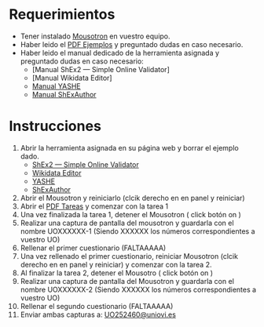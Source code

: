 # Requerimientos
- Tener instalado [Mousotron](https://www.blacksunsoftware.com/downloads.html) en vuestro equipo.
- Haber leido el [PDF Ejemplos](https://github.com/mistermboy/shex-edit-tools-experiment/blob/main/Ejemplos.pdf) y preguntado dudas en caso necesario.
- Haber leido el manual dedicado de la herramienta asignada y preguntado dudas en caso necesario:
    - [Manual ShEx2 — Simple Online Validator]
    - [Manual Wikidata Editor]
    - [Manual YASHE](https://github.com/mistermboy/shex-edit-tools-experiment/blob/main/manuales/Manual%20YASHE.pdf)
    - [Manual ShExAuthor](https://github.com/mistermboy/shex-edit-tools-experiment/blob/main/manuales/Manual%20ShExAuthor.pdf)
# Instrucciones
1. Abrir la herramienta asignada en su página web y borrar el ejemplo dado.
    - [ShEx2 — Simple Online Validator](http://shex.io/webapps/shex.js/doc/shex-simple.html)
    - [Wikidata Editor](https://www.wikidata.org/wiki/Special:NewEntitySchema)
    - [YASHE](https://www.weso.es/YASHE/)
    - [ShExAuthor](https://www.weso.es/shex-author/)
2. Abrir el Mousotron y reiniciarlo (clcik derecho en en panel y reiniciar)
3. Abrir el [PDF Tareas](https://github.com/mistermboy/shex-edit-tools-experiment/blob/main/Tareas.pdf)  y comenzar con la tarea 1
4. Una vez finalizada la tarea 1, detener el Mousotron ( click botón on ) 
5. Realizar una captura de pantalla del mousotron y guardarla con el nombre UOXXXXXX-1 (Siendo XXXXXX los números correspondientes a vuestro UO)
6. Rellenar el primer cuestionario (FALTAAAAA)
7. Una vez rellenado el primer cuestionario, reiniciar Mousotron (clcik derecho en en panel y reiniciar) y comenzar con la tarea 2.
8. Al finalizar la tarea 2, detener el Mousotro ( click botón on ) 
9. Realizar una captura de pantalla del Mousotron y guardarla con el nombre UOXXXXXX-2 (Siendo XXXXXX los números correspondientes a vuestro UO)
10. Rellenar el segundo cuestionario (FALTAAAAA)
11. Enviar ambas capturas a: UO252460@uniovi.es
